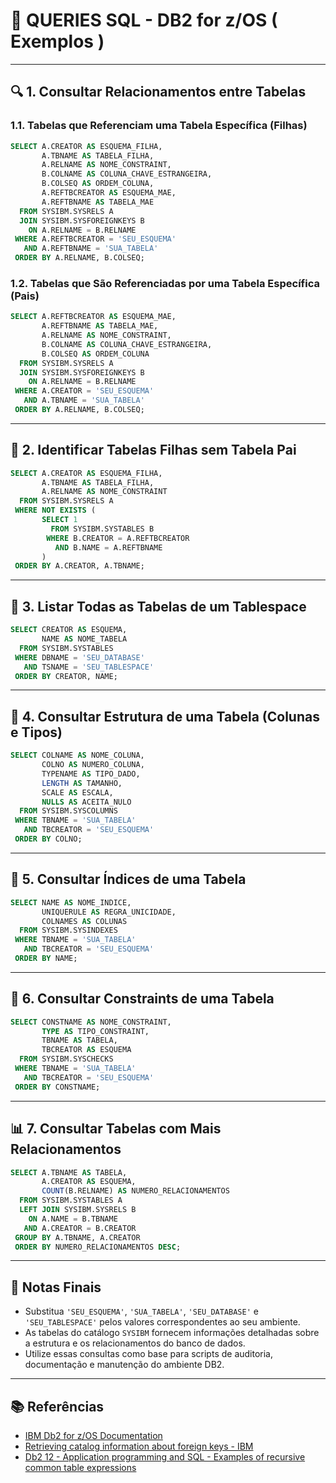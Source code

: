 # 📘 QUERIES SQL - DB2 for z/OS ( Exemplos )

---

## 🔍 1. Consultar Relacionamentos entre Tabelas

### 1.1. Tabelas que Referenciam uma Tabela Específica (Filhas)

```sql
SELECT A.CREATOR AS ESQUEMA_FILHA,
       A.TBNAME AS TABELA_FILHA,
       A.RELNAME AS NOME_CONSTRAINT,
       B.COLNAME AS COLUNA_CHAVE_ESTRANGEIRA,
       B.COLSEQ AS ORDEM_COLUNA,
       A.REFTBCREATOR AS ESQUEMA_MAE,
       A.REFTBNAME AS TABELA_MAE
  FROM SYSIBM.SYSRELS A
  JOIN SYSIBM.SYSFOREIGNKEYS B
    ON A.RELNAME = B.RELNAME
 WHERE A.REFTBCREATOR = 'SEU_ESQUEMA'
   AND A.REFTBNAME = 'SUA_TABELA'
 ORDER BY A.RELNAME, B.COLSEQ;
```

### 1.2. Tabelas que São Referenciadas por uma Tabela Específica (Pais)

```sql
SELECT A.REFTBCREATOR AS ESQUEMA_MAE,
       A.REFTBNAME AS TABELA_MAE,
       A.RELNAME AS NOME_CONSTRAINT,
       B.COLNAME AS COLUNA_CHAVE_ESTRANGEIRA,
       B.COLSEQ AS ORDEM_COLUNA
  FROM SYSIBM.SYSRELS A
  JOIN SYSIBM.SYSFOREIGNKEYS B
    ON A.RELNAME = B.RELNAME
 WHERE A.CREATOR = 'SEU_ESQUEMA'
   AND A.TBNAME = 'SUA_TABELA'
 ORDER BY A.RELNAME, B.COLSEQ;
```

---

## 🧭 2. Identificar Tabelas Filhas sem Tabela Pai

```sql
SELECT A.CREATOR AS ESQUEMA_FILHA,
       A.TBNAME AS TABELA_FILHA,
       A.RELNAME AS NOME_CONSTRAINT
  FROM SYSIBM.SYSRELS A
 WHERE NOT EXISTS (
       SELECT 1
         FROM SYSIBM.SYSTABLES B
        WHERE B.CREATOR = A.REFTBCREATOR
          AND B.NAME = A.REFTBNAME
       )
 ORDER BY A.CREATOR, A.TBNAME;
```

---

## 📂 3. Listar Todas as Tabelas de um Tablespace

```sql
SELECT CREATOR AS ESQUEMA,
       NAME AS NOME_TABELA
  FROM SYSIBM.SYSTABLES
 WHERE DBNAME = 'SEU_DATABASE'
   AND TSNAME = 'SEU_TABLESPACE'
 ORDER BY CREATOR, NAME;
```

---

## 🧱 4. Consultar Estrutura de uma Tabela (Colunas e Tipos)

```sql
SELECT COLNAME AS NOME_COLUNA,
       COLNO AS NUMERO_COLUNA,
       TYPENAME AS TIPO_DADO,
       LENGTH AS TAMANHO,
       SCALE AS ESCALA,
       NULLS AS ACEITA_NULO
  FROM SYSIBM.SYSCOLUMNS
 WHERE TBNAME = 'SUA_TABELA'
   AND TBCREATOR = 'SEU_ESQUEMA'
 ORDER BY COLNO;
```

---

## 🔗 5. Consultar Índices de uma Tabela

```sql
SELECT NAME AS NOME_INDICE,
       UNIQUERULE AS REGRA_UNICIDADE,
       COLNAMES AS COLUNAS
  FROM SYSIBM.SYSINDEXES
 WHERE TBNAME = 'SUA_TABELA'
   AND TBCREATOR = 'SEU_ESQUEMA'
 ORDER BY NAME;
```

---

## 🧾 6. Consultar Constraints de uma Tabela

```sql
SELECT CONSTNAME AS NOME_CONSTRAINT,
       TYPE AS TIPO_CONSTRAINT,
       TBNAME AS TABELA,
       TBCREATOR AS ESQUEMA
  FROM SYSIBM.SYSCHECKS
 WHERE TBNAME = 'SUA_TABELA'
   AND TBCREATOR = 'SEU_ESQUEMA'
 ORDER BY CONSTNAME;
```

---

## 📊 7. Consultar Tabelas com Mais Relacionamentos

```sql
SELECT A.TBNAME AS TABELA,
       A.CREATOR AS ESQUEMA,
       COUNT(B.RELNAME) AS NUMERO_RELACIONAMENTOS
  FROM SYSIBM.SYSTABLES A
  LEFT JOIN SYSIBM.SYSRELS B
    ON A.NAME = B.TBNAME
   AND A.CREATOR = B.CREATOR
 GROUP BY A.TBNAME, A.CREATOR
 ORDER BY NUMERO_RELACIONAMENTOS DESC;
```

---

## 📌 Notas Finais

- Substitua `'SEU_ESQUEMA'`, `'SUA_TABELA'`, `'SEU_DATABASE'` e `'SEU_TABLESPACE'` pelos valores correspondentes ao seu ambiente.
- As tabelas do catálogo `SYSIBM` fornecem informações detalhadas sobre a estrutura e os relacionamentos do banco de dados.
- Utilize essas consultas como base para scripts de auditoria, documentação e manutenção do ambiente DB2.

---

## 📚 Referências

- [IBM Db2 for z/OS Documentation](https://www.ibm.com/docs/en/db2-for-zos/)
- [Retrieving catalog information about foreign keys - IBM](https://www.ibm.com/docs/en/db2-for-zos/12.0.0?topic=design-retrieving-catalog-information-about-foreign-keys)
- [Db2 12 - Application programming and SQL - Examples of recursive common table expressions](https://www.ibm.com/docs/en/db2-for-zos/12?topic=expression-examples-recursive-common-table-expressions)

